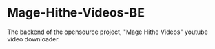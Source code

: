 # Mage-Hithe-Videos-BE
The backend of the opensource project, "Mage Hithe Videos" youtube video downloader. 
